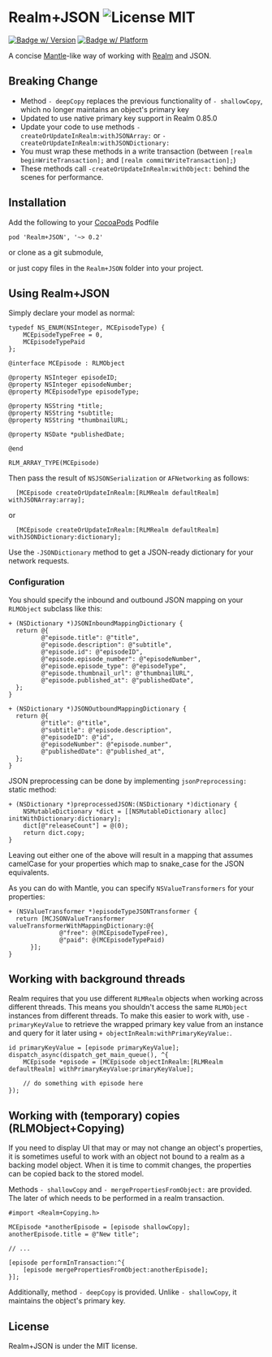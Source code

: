Realm+JSON ![License MIT](https://go-shields.herokuapp.com/license-MIT-blue.png)
==========

[![Badge w/ Version](https://cocoapod-badges.herokuapp.com/v/Realm+JSON/badge.png)](https://github.com/matthewcheok/Realm-JSON)
[![Badge w/ Platform](https://cocoapod-badges.herokuapp.com/p/Realm+JSON/badge.svg)](https://github.com/matthewcheok/Realm-JSON)

A concise [Mantle](https://github.com/Mantle/Mantle)-like way of working with [Realm](https://github.com/realm/realm-cocoa) and JSON.

## Breaking Change

- Method `- deepCopy` replaces the previous functionality of `- shallowCopy`, which no longer maintains an object's primary key
- Updated to use native primary key support in Realm 0.85.0
- Update your code to use methods `-createOrUpdateInRealm:withJSONArray:` or `-createOrUpdateInRealm:withJSONDictionary:`
- You must wrap these methods in a write transaction (between `[realm beginWriteTransaction];` and `[realm commitWriteTransaction];`)
- These methods call `-createOrUpdateInRealm:withObject:` behind the scenes for performance.

## Installation

Add the following to your [CocoaPods](http://cocoapods.org/) Podfile

    pod 'Realm+JSON', '~> 0.2'

or clone as a git submodule,

or just copy files in the ```Realm+JSON``` folder into your project.

## Using Realm+JSON

Simply declare your model as normal:

    typedef NS_ENUM(NSInteger, MCEpisodeType) {
        MCEpisodeTypeFree = 0,
        MCEpisodeTypePaid
    };

    @interface MCEpisode : RLMObject

    @property NSInteger episodeID;
    @property NSInteger episodeNumber;
    @property MCEpisodeType episodeType;

    @property NSString *title;
    @property NSString *subtitle;
    @property NSString *thumbnailURL;

    @property NSDate *publishedDate;

    @end

    RLM_ARRAY_TYPE(MCEpisode)

Then pass the result of `NSJSONSerialization` or `AFNetworking` as follows:

      [MCEpisode createOrUpdateInRealm:[RLMRealm defaultRealm] withJSONArray:array];

or

      [MCEpisode createOrUpdateInRealm:[RLMRealm defaultRealm] withJSONDictionary:dictionary];

Use the `-JSONDictionary` method to get a JSON-ready dictionary for your network requests.

### Configuration

You should specify the inbound and outbound JSON mapping on your `RLMObject` subclass like this:

    + (NSDictionary *)JSONInboundMappingDictionary {
      return @{
             @"episode.title": @"title",
             @"episode.description": @"subtitle",
             @"episode.id": @"episodeID",
             @"episode.episode_number": @"episodeNumber",
             @"episode.episode_type": @"episodeType",
             @"episode.thumbnail_url": @"thumbnailURL",
             @"episode.published_at": @"publishedDate",
      };
    }

    + (NSDictionary *)JSONOutboundMappingDictionary {
      return @{
             @"title": @"title",
             @"subtitle": @"episode.description",
             @"episodeID": @"id",
             @"episodeNumber": @"episode.number",
             @"publishedDate": @"published_at",
      };
    }

JSON preprocessing can be done by implementing `jsonPreprocessing:` static method:

```ObjC
+ (NSDictionary *)preprocessedJSON:(NSDictionary *)dictionary {
    NSMutableDictionary *dict = [[NSMutableDictionary alloc] initWithDictionary:dictionary];
    dict[@"releaseCount"] = @(0);
    return dict.copy;
}
```

Leaving out either one of the above will result in a mapping that assumes camelCase for your properties which map to snake_case for the JSON equivalents.

As you can do with Mantle, you can specify `NSValueTransformers` for your properties:

    + (NSValueTransformer *)episodeTypeJSONTransformer {
      return [MCJSONValueTransformer valueTransformerWithMappingDictionary:@{
                  @"free": @(MCEpisodeTypeFree),
                  @"paid": @(MCEpisodeTypePaid)
          }];
    }

## Working with background threads

Realm requires that you use different `RLMRealm` objects when working across different threads. This means you shouldn't access the same `RLMObject` instances from different threads. To make this easier to work with, use `- primaryKeyValue` to retrieve the wrapped primary key value from an instance and query for it later using `+ objectInRealm:withPrimaryKeyValue:`.

    id primaryKeyValue = [episode primaryKeyValue];
    dispatch_async(dispatch_get_main_queue(), ^{
        MCEpisode *episode = [MCEpisode objectInRealm:[RLMRealm defaultRealm] withPrimaryKeyValue:primaryKeyValue];

        // do something with episode here
    });


## Working with (temporary) copies (RLMObject+Copying)

If you need to display UI that may or may not change an object's properties, it is sometimes useful to work with an object not bound to a realm as a backing model object. When it is time to commit changes, the properties can be copied back to the stored model.

Methods `- shallowCopy` and `- mergePropertiesFromObject:` are provided. The later of which needs to be performed in a realm transaction.

    #import <Realm+Copying.h>

    MCEpisode *anotherEpisode = [episode shallowCopy];
    anotherEpisode.title = @"New title";

    // ...

    [episode performInTransaction:^{
        [episode mergePropertiesFromObject:anotherEpisode];
    }];

Additionally, method `- deepCopy` is provided. Unlike `- shallowCopy`, it maintains the object's primary key.

## License

Realm+JSON is under the MIT license.
